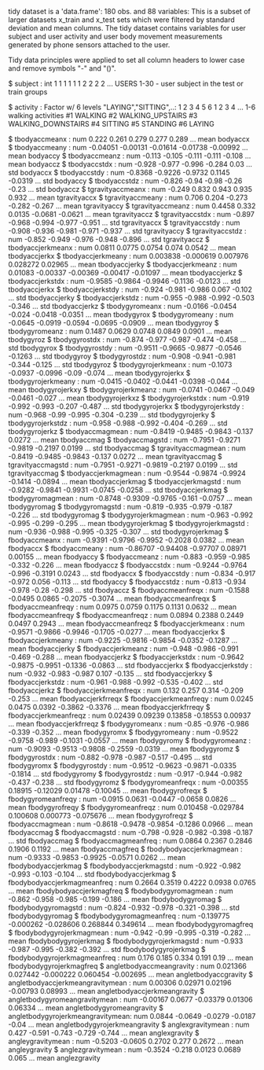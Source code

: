 

tidy dataset is a 'data.frame':	180 obs. and  88 variables:
This is a subset of larger datasets x_train and x_test sets which were filtered by standard deviation and mean
columns. The tidy dataset contains variables for user subject and user activity and user body movement measurements generated
by phone sensors attached to the user. 

Tidy data principles were applied to set all column headers to lower case and remove symbols "-" and "()".

 $ subject                          : int  1 1 1 1 1 1 2 2 2 2 ...
 USERS 1-30  - user subject in the test or train groups 
 
 $ activity                         : Factor w/ 6 levels "LAYING","SITTING",..: 1 2 3 4 5 6 1 2 3 4 ...
 1-6 walking activities 
#1 WALKING
#2 WALKING_UPSTAIRS
#3 WALKING_DOWNSTAIRS
#4 SITTING
#5 STANDING
#6 LAYING

 $ tbodyaccmeanx                    : num  0.222 0.261 0.279 0.277 0.289 ...
 mean bodyaccx
 $ tbodyaccmeany                    : num  -0.04051 -0.00131 -0.01614 -0.01738 -0.00992 ...
 mean bodyaccy
 $ tbodyaccmeanz                    : num  -0.113 -0.105 -0.111 -0.111 -0.108 ...
 mean bodyaccz
 $ tbodyaccstdx                     : num  -0.928 -0.977 -0.996 -0.284 0.03 ...
 std bodyaccx
 $ tbodyaccstdy                     : num  -0.8368 -0.9226 -0.9732 0.1145 -0.0319 ...
 std bodyaccy
 $ tbodyaccstdz                     : num  -0.826 -0.94 -0.98 -0.26 -0.23 ...
 std bodyaccz
 $ tgravityaccmeanx                 : num  -0.249 0.832 0.943 0.935 0.932 ...
 mean tgravityaccx
 $ tgravityaccmeany                 : num  0.706 0.204 -0.273 -0.282 -0.267 ...
 mean tgravityaccy
 $ tgravityaccmeanz                 : num  0.4458 0.332 0.0135 -0.0681 -0.0621 ...
  mean tgravityaccz
 $ tgravityaccstdx                  : num  -0.897 -0.968 -0.994 -0.977 -0.951 ...
  std tgravityaccx
 $ tgravityaccstdy                  : num  -0.908 -0.936 -0.981 -0.971 -0.937 ...
 std tgravityaccy
 $ tgravityaccstdz                  : num  -0.852 -0.949 -0.976 -0.948 -0.896 ...
 std tgravityaccz
 $ tbodyaccjerkmeanx                : num  0.0811 0.0775 0.0754 0.074 0.0542 ...
 mean tbodyaccjerkx
 $ tbodyaccjerkmeany                : num  0.003838 -0.000619 0.007976 0.028272 0.02965 ...
 mean tbodyaccjerky
 $ tbodyaccjerkmeanz                : num  0.01083 -0.00337 -0.00369 -0.00417 -0.01097 ...
 mean tbodyaccjerkz
 $ tbodyaccjerkstdx                 : num  -0.9585 -0.9864 -0.9946 -0.1136 -0.0123 ...
 std tbodyaccjerkx
 $ tbodyaccjerkstdy                 : num  -0.924 -0.981 -0.986 0.067 -0.102 ...
 std tbodyaccjerky
 $ tbodyaccjerkstdz                 : num  -0.955 -0.988 -0.992 -0.503 -0.346 ...
 std tbodyaccjerkz
 $ tbodygyromeanx                   : num  -0.0166 -0.0454 -0.024 -0.0418 -0.0351 ...
 mean tbodygyrox
 $ tbodygyromeany                   : num  -0.0645 -0.0919 -0.0594 -0.0695 -0.0909 ...
 mean tbodygyroy
 $ tbodygyromeanz                   : num  0.1487 0.0629 0.0748 0.0849 0.0901 ...
 mean tbodygyroz
 $ tbodygyrostdx                    : num  -0.874 -0.977 -0.987 -0.474 -0.458 ...
 std tbodygyrox
 $ tbodygyrostdy                    : num  -0.9511 -0.9665 -0.9877 -0.0546 -0.1263 ...
 std tbodygyroy
 $ tbodygyrostdz                    : num  -0.908 -0.941 -0.981 -0.344 -0.125 ...
 std tbodygyroz
 $ tbodygyrojerkmeanx               : num  -0.1073 -0.0937 -0.0996 -0.09 -0.074 ...
 mean tbodygyrojerkx
 $ tbodygyrojerkmeany               : num  -0.0415 -0.0402 -0.0441 -0.0398 -0.044 ...
 mean tbodygyrojerkxy
 $ tbodygyrojerkmeanz               : num  -0.0741 -0.0467 -0.049 -0.0461 -0.027 ...
 mean tbodygyrojerkxz
 $ tbodygyrojerkstdx                : num  -0.919 -0.992 -0.993 -0.207 -0.487 ...
 std tbodygyrojerkx
 $ tbodygyrojerkstdy                : num  -0.968 -0.99 -0.995 -0.304 -0.239 ...
 std tbodygyrojerky
 $ tbodygyrojerkstdz                : num  -0.958 -0.988 -0.992 -0.404 -0.269 ...
 std tbodygyrojerkz
 $ tbodyaccmagmean                  : num  -0.8419 -0.9485 -0.9843 -0.137 0.0272 ...
 mean tbodyaccmag
 $ tbodyaccmagstd                   : num  -0.7951 -0.9271 -0.9819 -0.2197 0.0199 ...
 std tbodyaccmag
 $ tgravityaccmagmean               : num  -0.8419 -0.9485 -0.9843 -0.137 0.0272 ...
 mean tgravityaccmag
 $ tgravityaccmagstd                : num  -0.7951 -0.9271 -0.9819 -0.2197 0.0199 ...
 std tgravityaccmag
 $ tbodyaccjerkmagmean              : num  -0.9544 -0.9874 -0.9924 -0.1414 -0.0894 ...
 mean tbodyaccjerkmag
 $ tbodyaccjerkmagstd               : num  -0.9282 -0.9841 -0.9931 -0.0745 -0.0258 ...
 std tbodyaccjerkmag
 $ tbodygyromagmean                 : num  -0.8748 -0.9309 -0.9765 -0.161 -0.0757 ...
 mean tbodygyromag
 $ tbodygyromagstd                  : num  -0.819 -0.935 -0.979 -0.187 -0.226 ...
 std tbodygyromag
 $ tbodygyrojerkmagmean             : num  -0.963 -0.992 -0.995 -0.299 -0.295 ...
 mean tbodygyrojerkmag
 $ tbodygyrojerkmagstd              : num  -0.936 -0.988 -0.995 -0.325 -0.307 ...
 std tbodygyrojerkmag
 $ fbodyaccmeanx                    : num  -0.9391 -0.9796 -0.9952 -0.2028 0.0382 ...
 mean fbodyaccx
 $ fbodyaccmeany                    : num  -0.86707 -0.94408 -0.97707 0.08971 0.00155 ...
 mean fbodyaccy
 $ fbodyaccmeanz                    : num  -0.883 -0.959 -0.985 -0.332 -0.226 ...
 mean fbodyaccz
 $ fbodyaccstdx                     : num  -0.9244 -0.9764 -0.996 -0.3191 0.0243 ...
 std fbodyaccx
 $ fbodyaccstdy                     : num  -0.834 -0.917 -0.972 0.056 -0.113 ...
 std fbodyaccy
 $ fbodyaccstdz                     : num  -0.813 -0.934 -0.978 -0.28 -0.298 ...
 std fbodyaccz
 $ fbodyaccmeanfreqx                : num  -0.1588 -0.0495 0.0865 -0.2075 -0.3074 ...
 mean fbodyaccmeanfreqx
 $ fbodyaccmeanfreqy                : num  0.0975 0.0759 0.1175 0.1131 0.0632 ...
 mean fbodyaccmeanfreqy
 $ fbodyaccmeanfreqz                : num  0.0894 0.2388 0.2449 0.0497 0.2943 ...
 mean fbodyaccmeanfreqz
 $ fbodyaccjerkmeanx                : num  -0.9571 -0.9866 -0.9946 -0.1705 -0.0277 ...
 mean fbodyaccjerkx
 $ fbodyaccjerkmeany                : num  -0.9225 -0.9816 -0.9854 -0.0352 -0.1287 ...
 mean fbodyaccjerky
 $ fbodyaccjerkmeanz                : num  -0.948 -0.986 -0.991 -0.469 -0.288 ...
 mean fbodyaccjerkz
 $ fbodyaccjerkstdx                 : num  -0.9642 -0.9875 -0.9951 -0.1336 -0.0863 ...
 std fbodyaccjerkx
 $ fbodyaccjerkstdy                 : num  -0.932 -0.983 -0.987 0.107 -0.135 ...
 std fbodyaccjerkxy
 $ fbodyaccjerkstdz                 : num  -0.961 -0.988 -0.992 -0.535 -0.402 ...
 std fbodyaccjerkz
 $ fbodyaccjerkmeanfreqx            : num  0.132 0.257 0.314 -0.209 -0.253 ...
 mean fbodyaccjerkfrreqx
 $ fbodyaccjerkmeanfreqy            : num  0.0245 0.0475 0.0392 -0.3862 -0.3376 ...
 mean fbodyaccjerkfrreqy
 $ fbodyaccjerkmeanfreqz            : num  0.02439 0.09239 0.13858 -0.18553 0.00937 ...
 mean fbodyaccjerkfrreqz
 $ fbodygyromeanx                   : num  -0.85 -0.976 -0.986 -0.339 -0.352 ...
 mean fbodygyromx
 $ fbodygyromeany                   : num  -0.9522 -0.9758 -0.989 -0.1031 -0.0557 ...
 mean fbodygyromy
 $ fbodygyromeanz                   : num  -0.9093 -0.9513 -0.9808 -0.2559 -0.0319 ...
 mean fbodygyromz
 $ fbodygyrostdx                    : num  -0.882 -0.978 -0.987 -0.517 -0.495 ...
 std fbodygyromx
 $ fbodygyrostdy                    : num  -0.9512 -0.9623 -0.9871 -0.0335 -0.1814 ...
 std fbodygyromy
 $ fbodygyrostdz                    : num  -0.917 -0.944 -0.982 -0.437 -0.238 ...
 std fbodygyromz
 $ fbodygyromeanfreqx               : num  -0.00355 0.18915 -0.12029 0.01478 -0.10045 ...
 mean fbodygyrofreqx
 $ fbodygyromeanfreqy               : num  -0.0915 0.0631 -0.0447 -0.0658 0.0826 ...
 mean fbodygyrofreqy
 $ fbodygyromeanfreqz               : num  0.010458 -0.029784 0.100608 0.000773 -0.075676 ...
 mean fbodygyrofreqz
 $ fbodyaccmagmean                  : num  -0.8618 -0.9478 -0.9854 -0.1286 0.0966 ...
 mean fbodyaccmag
 $ fbodyaccmagstd                   : num  -0.798 -0.928 -0.982 -0.398 -0.187 ...
 std fbodyaccmag
 $ fbodyaccmagmeanfreq              : num  0.0864 0.2367 0.2846 0.1906 0.1192 ...
 mean fbodyaccmagfreq
 $ fbodybodyaccjerkmagmean          : num  -0.9333 -0.9853 -0.9925 -0.0571 0.0262 ...
 mean fbodybodyaccjerkmag
 $ fbodybodyaccjerkmagstd           : num  -0.922 -0.982 -0.993 -0.103 -0.104 ...
 std fbodybodyaccjerkmag
 $ fbodybodyaccjerkmagmeanfreq      : num  0.2664 0.3519 0.4222 0.0938 0.0765 ...
 mean fbodybodyaccjerkmagfreq
 $ fbodybodygyromagmean             : num  -0.862 -0.958 -0.985 -0.199 -0.186 ...
 mean fbodybodygyromag
 $ fbodybodygyromagstd              : num  -0.824 -0.932 -0.978 -0.321 -0.398 ...
 std fbodybodygyromag
 $ fbodybodygyromagmeanfreq         : num  -0.139775 -0.000262 -0.028606 0.268844 0.349614 ...
 mean fbodybodygyromagfreq
 $ fbodybodygyrojerkmagmean         : num  -0.942 -0.99 -0.995 -0.319 -0.282 ...
 mean fbodybodygyrojerkmag
 $ fbodybodygyrojerkmagstd          : num  -0.933 -0.987 -0.995 -0.382 -0.392 ...
 std fbodybodygyrojerkmag
 $ fbodybodygyrojerkmagmeanfreq     : num  0.176 0.185 0.334 0.191 0.19 ...
 mean fbodybodygyrojerkmagfreq 
 $ angletbodyaccmeangravity         : num  0.021366 0.027442 -0.000222 0.060454 -0.002695 ...
 mean angletbodyaccgravity
 $ angletbodyaccjerkmeangravitymean : num  0.00306 0.02971 0.02196 -0.00793 0.08993 ...
 mean angletbodyaccjerkmeangravity
 $ angletbodygyromeangravitymean    : num  -0.00167 0.0677 -0.03379 0.01306 0.06334 ...
 mean angletbodygyromeangravity
 $ angletbodygyrojerkmeangravitymean: num  0.0844 -0.0649 -0.0279 -0.0187 -0.04 ...
 mean angletbodygyrojerkmeangravity
 $ anglexgravitymean                : num  0.427 -0.591 -0.743 -0.729 -0.744 ...
 mean anglexgravity
 $ angleygravitymean                : num  -0.5203 -0.0605 0.2702 0.277 0.2672 ...
 mean angleygravity
 $ anglezgravitymean                : num  -0.3524 -0.218 0.0123 0.0689 0.065 ...
 mean anglezgravity
